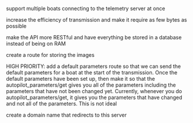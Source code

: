 support multiple boats connecting to the telemetry server at once

increase the efficiency of transmission and make it require as few bytes as possible

make the API more RESTful and have everything be stored in a database instead of being on RAM

create a route for storing the images

HIGH PRIORITY: add a default parameters route so that we can send the default parameters for a boat at the start of the transmission. Once the default parameters have been set up, then make it so that the autopilot_parameters/get gives you all of the parameters including the parameters that have not been changed yet. Currently, whenever you do autopilot_parameters/get, it gives you the parameters that have changed and not all of the parameters. This is not ideal

create a domain name that redirects to this server